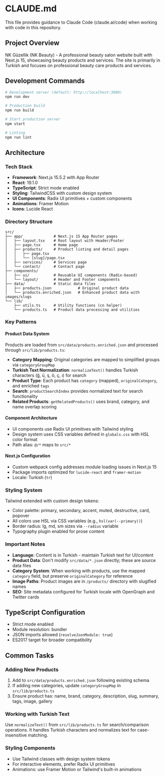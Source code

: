 # CLAUDE.md

This file provides guidance to Claude Code (claude.ai/code) when working with code in this repository.

## Project Overview

NK Güzellik (NK Beauty) - A professional beauty salon website built with Next.js 15, showcasing beauty products and services. The site is primarily in Turkish and focuses on professional beauty care products and services.

## Development Commands

```bash
# Development server (default: http://localhost:3000)
npm run dev

# Production build
npm run build

# Start production server
npm start

# Linting
npm run lint
```

## Architecture

### Tech Stack
- **Framework**: Next.js 15.5.2 with App Router
- **React**: 19.1.0
- **TypeScript**: Strict mode enabled
- **Styling**: TailwindCSS with custom design system
- **UI Components**: Radix UI primitives + custom components
- **Animations**: Framer Motion
- **Icons**: Lucide React

### Directory Structure

```
src/
├── app/              # Next.js 15 App Router pages
│   ├── layout.tsx    # Root layout with Header/Footer
│   ├── page.tsx      # Home page
│   ├── products/     # Product listing and detail pages
│   │   ├── page.tsx
│   │   └── [slug]/page.tsx
│   ├── services/     # Services page
│   └── contact/      # Contact page
├── components/
│   ├── ui/           # Reusable UI components (Radix-based)
│   └── layout/       # Header and Footer components
├── data/             # Static data files
│   ├── products.json            # Original product data
│   └── products.enriched.json   # Enhanced product data with images/slugs
└── lib/
    ├── utils.ts      # Utility functions (cn helper)
    └── products.ts   # Product data processing and utilities
```

### Key Patterns

#### Product Data System
Products are loaded from `src/data/products.enriched.json` and processed through `src/lib/products.ts`:

- **Category Mapping**: Original categories are mapped to simplified groups via `categoryGroupMap`
- **Turkish Text Normalization**: `normalizeText()` handles Turkish characters (ğ, ü, ş, ö, ç, ı) for search
- **Product Type**: Each product has `category` (mapped), `originalCategory`, and enriched `tags`
- **Search**: `productSearchIndex` provides normalized text for search functionality
- **Related Products**: `getRelatedProducts()` uses brand, category, and name overlap scoring

#### Component Architecture
- UI components use Radix UI primitives with Tailwind styling
- Design system uses CSS variables defined in `globals.css` with HSL color format
- Path alias: `@/*` maps to `src/*`

#### Next.js Configuration
- Custom webpack config addresses module loading issues in Next.js 15
- Package imports optimized for `lucide-react` and `framer-motion`
- Locale: Turkish (`tr`)

### Styling System

Tailwind extended with custom design tokens:
- Color palette: primary, secondary, accent, muted, destructive, card, popover
- All colors use HSL via CSS variables (e.g., `hsl(var(--primary))`)
- Border radius: lg, md, sm sizes via `--radius` variable
- Typography plugin enabled for prose content

### Important Notes

- **Language**: Content is in Turkish - maintain Turkish text for UI/content
- **Product Data**: Don't modify `src/data/*.json` directly; these are source data files
- **Category System**: When working with products, use the mapped `category` field, but preserve `originalCategory` for reference
- **Image Paths**: Product images are in `/products/` directory with slugified names
- **SEO**: Site metadata configured for Turkish locale with OpenGraph and Twitter cards

## TypeScript Configuration

- Strict mode enabled
- Module resolution: bundler
- JSON imports allowed (`resolveJsonModule: true`)
- ES2017 target for broader compatibility

## Common Tasks

### Adding New Products
1. Add to `src/data/products.enriched.json` following existing schema
2. If adding new categories, update `categoryGroupMap` in `src/lib/products.ts`
3. Ensure product has: name, brand, category, description, slug, summary, tags, image, gallery

### Working with Turkish Text
Use `normalizeText()` from `src/lib/products.ts` for search/comparison operations. It handles Turkish characters and normalizes text for case-insensitive matching.

### Styling Components
- Use Tailwind classes with design system tokens
- For interactive elements, prefer Radix UI primitives
- Animations: use Framer Motion or Tailwind's built-in animations
